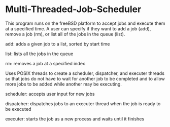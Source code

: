 # Multi-Threaded-Job-Scheduler

This program runs on the freeBSD platform to accept jobs and execute them at a specified time. A user
can specify if they want to add a job (add), remove a job (rm), or list all of the jobs in the queue (list).
   
add:   adds a given job to a list, sorted by start time

list:  lists all the jobs in the queue

rm:    removes a job at a specified index
   
Uses POSIX threads to create a scheduler, dispatcher, and executer threads so that jobs do not have to
wait for another job to be completed and to allow more jobs to be added while another may be executing.
   
scheduler:   accepts user input for new jobs

dispatcher:  dispatches jobs to an executer thread when the job is ready to be executed

executer:    starts the job as a new process and waits until it finishes
